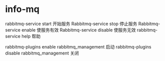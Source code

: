 # info-mq

rabbitmq-service start 开始服务
Rabbitmq-service stop  停止服务
Rabbitmq-service enable 使服务有效
Rabbitmq-service disable 使服务无效
rabbitmq-service help 帮助


rabbitmq-plugins enable rabbitmq_management 启动
rabbitmq-plugins disable rabbitmq_management 关闭

